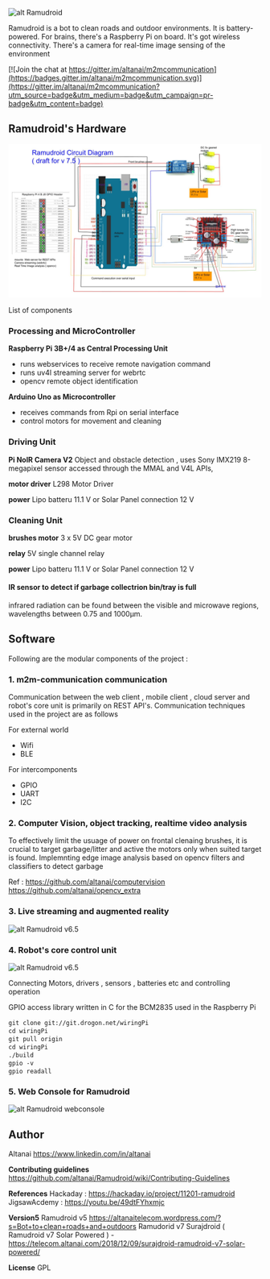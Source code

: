 
![alt Ramudroid ](https://altanaitelecom.files.wordpress.com/2016/03/ramudroid-image.png?w=500)

Ramudroid is a bot to clean roads and outdoor environments. It is battery-powered. For brains, there's a Raspberry Pi on board. It's got wireless connectivity. There's a camera for real-time image sensing of the environment

[![Join the chat at https://gitter.im/altanai/m2mcommunication](https://badges.gitter.im/altanai/m2mcommunication.svg)](https://gitter.im/altanai/m2mcommunication?utm_source=badge&utm_medium=badge&utm_campaign=pr-badge&utm_content=badge)

## Ramudroid's Hardware 

![alt Ramudroid v7.5](robot_controller_rpi_setup/imgs/Ramudroid_circuit_diagram.jpg)

List of components 

### Processing and MicroController

**Raspberry Pi 3B+/4 as Central Processing Unit**
- runs webservices to receive remote navigation command
- runs uv4l streaming server for webrtc 
- opencv remote object identification 

**Arduino Uno as Microcontroller**
- receives commands from Rpi on serial interface
- control motors for movement and cleaning

### Driving Unit 

**Pi NoIR Camera V2**
Object and obstacle detection , uses Sony IMX219 8-megapixel sensor
accessed through the MMAL and V4L APIs,

**motor driver**
L298 Motor Driver 

**power**
Lipo batteru 11.1 V or Solar Panel connection 12 V

### Cleaning Unit 

**brushes motor**
3 x 5V DC gear motor  

**relay**
5V single channel relay

**power**
Lipo batteru 11.1 V or Solar Panel connection 12 V


#### IR sensor to detect if garbage collectrion bin/tray is full
infrared radiation can be found between the visible and microwave regions, wavelengths between 0.75 and 1000µm.

## Software 

Following are the modular components of the project :

### 1. m2m-communication communication 

Communication between the web client , mobile client , cloud server and robot's  core unit is primarily on REST API's.
Communication techniques used in the project are as follows 

For external world 
- Wifi
- BLE

For intercomponents 
- GPIO
- UART 
- I2C

### 2. Computer Vision, object tracking, realtime video analysis

To effectively limit the usuage of power on frontal clenaing brushes, it is crucial to target garbage/litter and active the motors only when suited target is found. 
Implemnting edge image analysis based on opencv filters and classifiers to detect garbage

Ref : https://github.com/altanai/computervision
https://github.com/altanai/opencv_extra

### 3. Live streaming and augmented reality

![alt Ramudroid v6.5](http://s20.postimg.org/cf0t9nnkt/live_Streaming_1.png)

### 4. Robot's core control unit

![alt Ramudroid v6.5](http://s32.postimg.org/tkx97ih9x/Ramudroid_blacknwhite.jpg)

Connecting Motors, drivers , sensors , batteries etc and controlling operation 

GPIO access library written in C for the BCM2835 used in the Raspberry Pi
```
git clone git://git.drogon.net/wiringPi
cd wiringPi
git pull origin
cd wiringPi
./build
gpio -v
gpio readall
```

### 5. Web Console for Ramudroid

![alt Ramudroid webconsole ](https://altanaitelecom.files.wordpress.com/2016/03/screenshot-from-2016-03-19-04-28-53.png?w=728)

## Author 
Altanai https://www.linkedin.com/in/altanai

**Contributing guidelines**
https://github.com/altanai/Ramudroid/wiki/Contributing-Guidelines

**References**
Hackaday : https://hackaday.io/project/11201-ramudroid
JigsawAcdemy : https://youtu.be/49dtFYhxmjc

**Version5**
Ramudroid v5 https://altanaitelecom.wordpress.com/?s=Bot+to+clean+roads+and+outdoors
Ramudorid v7 Surajdroid ( Ramudroid v7 Solar Powered ) - https://telecom.altanai.com/2018/12/09/surajdroid-ramudroid-v7-solar-powered/

**License**
GPL